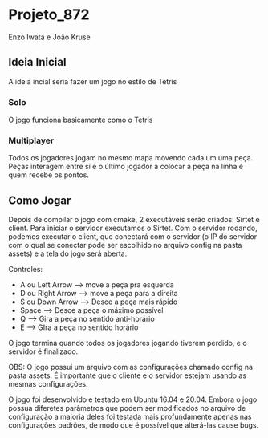 # Projeto_872
Enzo Iwata e João Kruse

## Ideia Inicial

A ideia incial seria fazer um jogo no estilo de Tetris

### Solo
O jogo funciona basicamente como o Tetris

### Multiplayer
Todos os jogadores jogam no mesmo mapa movendo cada um uma peça. Peças interagem entre si e o último jogador a colocar a peça na linha é quem recebe os pontos.

## Como Jogar

Depois de compilar o jogo com cmake, 2 executáveis serão criados: Sirtet e client.
Para iniciar o servidor executamos o Sirtet. Com o servidor rodando, podemos executar o client, que conectará com o servidor (o IP do servidor com o qual se conectar pode ser escolhido no arquivo config na pasta assets) e a tela do jogo será aberta.

Controles:
* A ou Left Arrow --> move a peça pra esquerda
* D ou Right Arrow --> move a peça para a direita
* S ou Down Arrow --> Desce a peça mais rápido
* Space --> Desce a peça o máximo possível
* Q --> Gira a peça no sentido anti-horário
* E --> GIra a peça no sentido horário

O jogo termina quando todos os jogadores jogando tiverem perdido, e o servidor é finalizado.


OBS: O jogo possui um arquivo com as configurações chamado config na pasta assets. É importante que o cliente e o servidor estejam usando as mesmas configurações.

O jogo foi desenvolvido e testado em Ubuntu 16.04 e 20.04. Embora o jogo possua diferetes parâmetros que podem ser modificados no arquivo de configuração a maioria deles foi testada mais profundamente apenas nas configurações padrões, de modo que é possível que alterá-las cause bugs.
